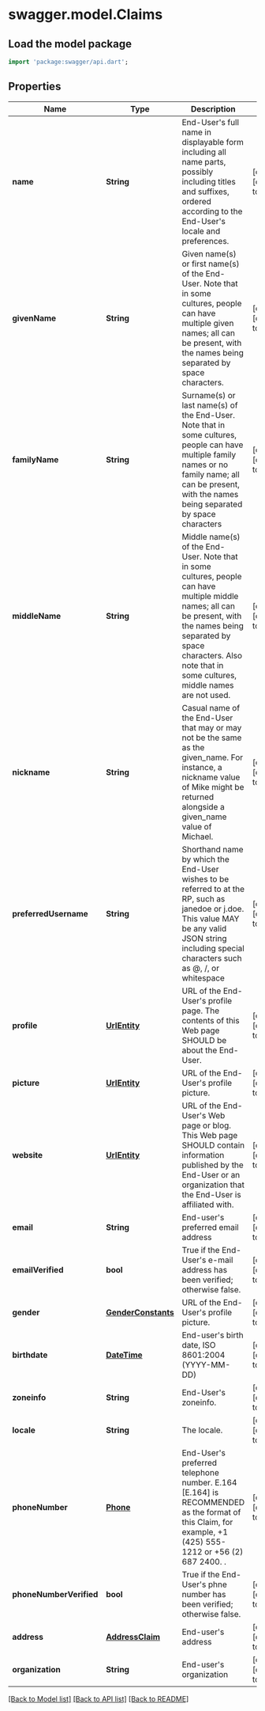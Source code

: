# swagger.model.Claims

## Load the model package
```dart
import 'package:swagger/api.dart';
```

## Properties
Name | Type | Description | Notes
------------ | ------------- | ------------- | -------------
**name** | **String** | End-User&#39;s full name in displayable form including all name parts, possibly including titles and suffixes, ordered according to the End-User&#39;s locale and preferences. | [optional] [default to null]
**givenName** | **String** | Given name(s) or first name(s) of the End-User. Note that in some cultures, people can have multiple given names; all can be present, with the names being separated by space characters. | [optional] [default to null]
**familyName** | **String** | Surname(s) or last name(s) of the End-User. Note that in some cultures, people can have multiple family names or no family name; all can be present, with the names being separated by space characters | [optional] [default to null]
**middleName** | **String** | Middle name(s) of the End-User. Note that in some cultures, people can have multiple middle names; all can be present, with the names being separated by space characters. Also note that in some cultures, middle names are not used. | [optional] [default to null]
**nickname** | **String** | Casual name of the End-User that may or may not be the same as the given_name. For instance, a nickname value of Mike might be returned alongside a given_name value of Michael. | [optional] [default to null]
**preferredUsername** | **String** | Shorthand name by which the End-User wishes to be referred to at the RP, such as janedoe or j.doe. This value MAY be any valid JSON string including special characters such as @, /, or whitespace | [optional] [default to null]
**profile** | [**UrlEntity**](UrlEntity.md) | URL of the End-User&#39;s profile page. The contents of this Web page SHOULD be about the End-User. | [optional] [default to null]
**picture** | [**UrlEntity**](UrlEntity.md) | URL of the End-User&#39;s profile picture. | [optional] [default to null]
**website** | [**UrlEntity**](UrlEntity.md) | URL of the End-User&#39;s Web page or blog. This Web page SHOULD contain information published by the End-User or an organization that the End-User is affiliated with. | [optional] [default to null]
**email** | **String** | End-user&#39;s preferred email address | [optional] [default to null]
**emailVerified** | **bool** | True if the End-User&#39;s e-mail address has been verified; otherwise false. | [optional] [default to null]
**gender** | [**GenderConstants**](GenderConstants.md) | URL of the End-User&#39;s profile picture. | [optional] [default to null]
**birthdate** | [**DateTime**](DateTime.md) | End-user&#39;s birth date, ISO 8601:2004 (YYYY-MM-DD) | [optional] [default to null]
**zoneinfo** | **String** | End-User&#39;s zoneinfo. | [optional] [default to null]
**locale** | **String** | The locale. | [optional] [default to null]
**phoneNumber** | [**Phone**](Phone.md) | End-User&#39;s preferred telephone number. E.164 [E.164] is RECOMMENDED as the format of this Claim, for example, +1 (425) 555-1212 or +56 (2) 687 2400. . | [optional] [default to null]
**phoneNumberVerified** | **bool** | True if the End-User&#39;s phne number has been verified; otherwise false. | [optional] [default to null]
**address** | [**AddressClaim**](AddressClaim.md) | End-user&#39;s address | [optional] [default to null]
**organization** | **String** | End-user&#39;s organization | [optional] [default to null]

[[Back to Model list]](../README.md#documentation-for-models) [[Back to API list]](../README.md#documentation-for-api-endpoints) [[Back to README]](../README.md)


